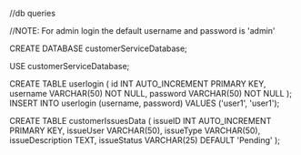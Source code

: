 //db queries

//NOTE: For admin login the default username and password is 'admin'

CREATE DATABASE customerServiceDatabase;

USE customerServiceDatabase;

CREATE TABLE userlogin (
    id INT AUTO_INCREMENT PRIMARY KEY,
    username VARCHAR(50) NOT NULL,
    password VARCHAR(50) NOT NULL
);
INSERT INTO userlogin (username, password) VALUES ('user1', 'user1');

CREATE TABLE customerIssuesData (
    issueID INT AUTO_INCREMENT PRIMARY KEY,
    issueUser VARCHAR(50),
    issueType VARCHAR(50),
    issueDescription TEXT,
    issueStatus VARCHAR(25) DEFAULT 'Pending'
);

